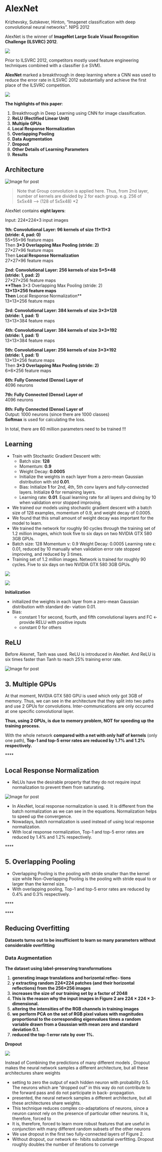 # AlexNet

Krizhevsky, Sutskever, Hinton, “Imagenet classification with deep convolutional neural networks”. NIPS 2012

AlexNet is the winner of **ImageNet Large Scale Visual Recognition Challenge (ILSVRC) 2012**.

![](<../../.gitbook/assets/image (242).png>)

Prior to ILSVRC 2012, competitors mostly used feature engineering techniques combined with a classifier (i.e SVM).

**AlexNet** marked a breakthrough in deep learning where a CNN was used to reduce the error rate in ILSVRC 2012 substantially and achieve the first place of the ILSVRC competition.

![](<../../.gitbook/assets/image (237).png>)

**The highlights of this paper**:

1. Breakthrough in Deep Learning using CNN for image classification.
2. **ReLU (Rectified Linear Unit)**
3. **Multiple GPUs**
4. **Local Response Normalization**
5. **Overlapping Pooling**
6. **Data Augmentation**
7. **Dropout**
8. **Other Details of Learning Parameters**
9. **Results**

## **Architecture**

![Image for post](https://lh3.googleusercontent.com/zUOYphIXXXiCEk4Lioq6WLBom\_LGLt0gSrOuV\_MVSPdkrDLlDPIx0zbUHj4HBGXIm4fqoq8eh93Mg8CS-Her\_\_rC6SjSUKKChEWw89tAuKV7OWxQ5pc\_ZVioTGeyQgRif2\_E7ka\_)

> Note that Group convolution is applied here. Thus, from 2nd layer, number of kernels are divided by 2 for each group. e.g. 256 of 5x5x48 --> (128 of 5x5x48) \*2

AlexNet contains **eight layers**:

Input: 224×224×3 input images

**1th: Convolutional Layer: 96 kernels of size 11×11×3**\
**(stride: 4, pad: 0)**\
55×55×96 feature maps\
Then **3×3 Overlapping Max Pooling (stride: 2)**\
27×27×96 feature maps\
Then **Local Response Normalization**\
27×27×96 feature maps

**2nd: Convolutional Layer: 256 kernels of size 5×5×48**\
**(stride: 1, pad: 2)**\
27×27×256 feature maps\
**\*\*Then** 3×3 Overlapping Max Pooling (stride: 2)\
**13×13×256 feature maps**\
**Then** Local Response Normalization\*\*\
13×13×256 feature maps

**3rd: Convolutional Layer: 384 kernels of size 3×3×128**\
**(stride: 1, pad: 1)**\
13×13×384 feature maps

**4th: Convolutional Layer: 384 kernels of size 3×3×192**\
**(stride: 1, pad: 1)**\
13×13×384 feature maps

**5th: Convolutional Layer: 256 kernels of size 3×3×192**\
**(stride: 1, pad: 1)**\
13×13×256 feature maps\
Then **3×3 Overlapping Max Pooling (stride: 2)**\
6×6×256 feature maps

**6th: Fully Connected (Dense) Layer of**\
4096 neurons

**7th: Fully Connected (Dense) Layer of**\
4096 neurons

**8th: Fully Connected (Dense) Layer of**\
Output: 1000 neurons (since there are 1000 classes)\
**Softmax** is used for calculating the loss.

In total, there are 60 million parameters need to be trained !!!

## **Learning**

* Train with Stochastic Gradient Descent with:
  * Batch size: **128**
  * Momentum: **0.9**
  * Weight Decay: **0.0005**
  * Initialize the weights in each layer from a zero-mean Gaussian distribution with std **0.01**.
  * Bias: Initialize **1** for 2nd, 4th, 5th conv layers and fully-connected layers. Initialize **0** for remaining layers.
  * Learning rate: **0.01**. Equal learning rate for all layers and diving by 10 when validation error stopped improving.
* We trained our models using stochastic gradient descent with a batch size of 128 examples, momentum of 0.9, and weight decay of 0.0005.
* We found that this small amount of weight decay was important for the model to learn.
* We trained the network for roughly 90 cycles through the training set of 1.2 million images, which took five to six days on two NVIDIA GTX 580 3GB GPUs.
* Batch size: 128 Momentum v: 0.9 Weight Decay: 0.0005 Learning rate ϵ: 0.01, reduced by 10 manually when validation error rate stopped improving, and reduced by 3 times.
* Training set of 1.2 million images. Network is trained for roughly 90 cycles. Five to six days on two NVIDIA GTX 580 3GB GPUs.

![](https://lh4.googleusercontent.com/mTwB\_\_7CN57xCK5C6EEtQFIMa\_\_9Ulw0iNqklUnrDKBiIx0QBlutK\_c-W-4sG6EkraSrj6qEnN-Cdb1eJI3zBprz3m0mRvGopZQsefbKxceHXJJhSx\_tDY-zf4ahPPXdDaiSB6is)

![](https://lh6.googleusercontent.com/WL5rVWc0inJN8VDkpr0BK0gvywOeamVMkpHlXE-2bSJw\_UiXQ6jnuQ\_wA6bKcVo29MOPfGLfi5TcVA-lNxIj4kv0vz6dR5oGle77xsulbHKj40wxMYQEXOM1fj1qhiFjXRcNjjsW)

**Initialization**

* initialized the weights in each layer from a zero-mean Gaussian distribution with standard de- viation 0.01.
* Bias:
  * constant 1 for second, fourth, and fifth convolutional layers and FC ← provide RELU with positive inputs
  * constant 0 for others

## **ReLU**

Before Alexnet, Tanh was used. ReLU is introduced in AlexNet. And ReLU is six times faster than Tanh to reach 25% training error rate.

![Image for post](https://lh4.googleusercontent.com/cBCOxaq-sFr08kwCgk6H2O1g1RVzRM01tcTca9YUoG\_LJHazzV3yN6Phnq2Pt\_MpfsfcpeIVsiLwjE-OwT6STqrLzMeqFJVWc5B0rIvwp2cxZNV5yWn2KAR2LEQfq4stdiYoQx3r)

## 3. **Multiple GPUs** <a href="#9133" id="9133"></a>

At that moment, NVIDIA GTX 580 GPU is used which only got 3GB of memory. Thus, we can see in the architecture that they split into two paths and use 2 GPUs for convolutions. Inter-communications are only occurred at one specific convolutional layer.

**Thus, using 2 GPUs, is due to memory problem, NOT for speeding up the training process.**

With the whole network **compared with a net with only half of kernels** (only one path), **Top-1 and top-5 error rates are reduced by 1.7% and 1.2% respectively.**

\*\*\*\*

## **Local Response Normalization**

* ReLUs have the desirable property that they do not require input normalization to prevent them from saturating.

![Image for post](https://lh3.googleusercontent.com/xZm3UZXa94EKkNpgUML5Tpswut5kPhysIxYABbbmyTcgRyHbWGqeyyoZt2wLW04W9wiFOPjOQ5nCmTPF9YCqzwPU94y5LmhGyNXhM4gYZyVADQYpeamZx5B9TXOg03EOCT1IHrX\_)

* In AlexNet, local response normalization is used. It is different from the batch normalization as we can see in the equations. Normalization helps to speed up the convergence.
* Nowadays, batch normalization is used instead of using local response normalization.
* With local response normalization, Top-1 and top-5 error rates are reduced by 1.4% and 1.2% respectively.

\*\*\*\*

## **5. Overlapping Pooling** <a href="#a33b" id="a33b"></a>

* Overlapping Pooling is the pooling with stride smaller than the kernel size while Non-Overlapping Pooling is the pooling with stride equal to or larger than the kernel size.
* With overlapping pooling, Top-1 and top-5 error rates are reduced by 0.4% and 0.3% respectively.

\*\*\*\*

\*\*\*\*

## **Reducing Overfitting**

**Datasets turns out to be insufficient to learn so many parameters without considerable overfitting**

### **Data Augmentation**

**The dataset using label-preserving transformations**

1. **generating image translations and horizontal reflec- tions**
2. **y extracting random 224×224 patches (and their horizontal reflections) from the 256×256 images**
3. **increases the size of our training set by a factor of 2048**
4. **This is the reason why the input images in Figure 2 are 224 × 224 × 3-dimensional.**
5. **altering the intensities of the RGB channels in training images**
6. **we perform PCA on the set of RGB pixel values with magnitudes proportional to the corresponding eigenvalues times a random variable drawn from a Gaussian with mean zero and standard deviation 0.1.**
7. **reduced the top-1 error rate by over 1%.**

**Dropout**

![](<../../.gitbook/assets/image (241).png>)

Instead of Combining the predictions of many different models , Dropout makes the neural network samples a different architecture, but all these architectures share weights

* setting to zero the output of each hidden neuron with probability 0.5. The neurons which are “dropped out” in this way do not contribute to the forward pass and do not participate in back- propagation.
* presented, the neural network samples a different architecture, but all these architectures share weights.
* This technique reduces complex co-adaptations of neurons, since a neuron cannot rely on the presence of particular other neurons. It is, therefore, forced to
* It is, therefore, forced to learn more robust features that are useful in conjunction with many different random subsets of the other neurons
* We use dropout in the first two fully-connected layers of Figure 2.
* Without dropout, our network ex- hibits substantial overfitting. Dropout roughly doubles the number of iterations to converge
